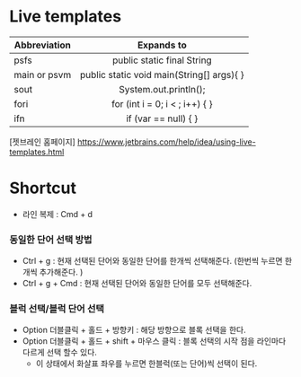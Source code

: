 # Live templates

| Abbreviation |                Expands to                 |
|--------------|:-----------------------------------------:|
| psfs         |        public static final String         |
| main or psvm | public static void main(String[] args){ } |
| sout         |           System.out.println();           |
| fori         |      for (int i = 0; i < ; i++) { }       |
| ifn          |           if (var == null) { }            |


[젯브레인 홈페이지] <https://www.jetbrains.com/help/idea/using-live-templates.html>



# Shortcut 

* 라인 복제 : Cmd + d

### 동일한 단어 선택 방법
* Ctrl + g : 현재 선택된 단어와 동일한 단어를 한개씩 선택해준다. (한번씩 누르면 한개씩 추가해준다. )
* Ctrl + g + Cmd : 현재 선택된 단어와 동일한 단어를 모두 선택해준다.


### 블럭 선택/블럭 단어 선택
* Option 더블클릭 + 홀드 + 방향키 : 해당 방향으로 블록 선택을 한다.
* Option 더블클릭 + 홀드 + shift + 마우스 클릭 : 블록 선택의 시작 점을 라인마다 다르게 선택 할수 있다.
  * 이 상태에서 화살표 좌우를 누르면 한블럭(또는 단어)씩 선택이 된다.


